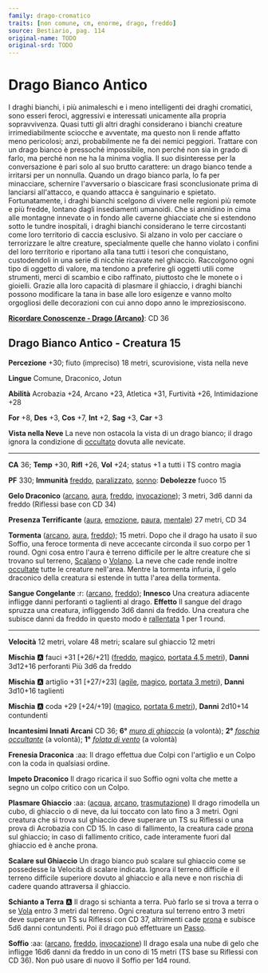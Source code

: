 ```yaml
---
family: drago-cromatico
traits: [non comune, cm, enorme, drago, freddo]
source: Bestiario, pag. 114
original-name: TODO
original-srd: TODO
---
```


# Drago Bianco Antico

I draghi bianchi, i più animaleschi e i meno intelligenti dei draghi cromatici, sono esseri feroci, aggressivi e interessati unicamente alla propria sopravvivenza. Quasi tutti gli altri draghi considerano i bianchi creature irrimediabilmente sciocche e avventate, ma questo non li rende affatto meno pericolosi; anzi, probabilmente ne fa dei nemici peggiori. Trattare con un drago bianco è pressoché impossibile, non perché non sia in grado di farlo, ma perché non ne ha la minima voglia. Il suo disinteresse per la conversazione è pari solo al suo brutto carattere: un drago bianco tende a irritarsi per un nonnulla. Quando un drago bianco parla, lo fa per minacciare, schernire l'avversario o biascicare frasi sconclusionate prima di lanciarsi all'attacco, e quando attacca è sanguinario e spietato. Fortunatamente, i draghi bianchi scelgono di vivere nelle regioni più remote e più fredde, lontano dagli insediamenti umanoidi. Che si annidino in cima alle montagne innevate o in fondo alle caverne ghiacciate che si estendono sotto le tundre inospitali, i draghi bianchi considerano le terre circostanti come loro territorio di caccia esclusivo. Si alzano in volo per cacciare o terrorizzare le altre creature, specialmente quelle che hanno violato i confini del loro territorio e riportano alla tana tutti i tesori che conquistano, custodendoli in una serie di nicchie ricavate nel ghiaccio. Raccolgono ogni tipo di oggetto di valore, ma tendono a preferire gli oggetti utili come strumenti, merci di scambio e cibo raffinato, piuttosto che le monete o i gioielli. Grazie alla loro capacità di plasmare il ghiaccio, i draghi bianchi possono modificare la tana in base alle loro esigenze e vanno molto orgogliosi delle decorazioni con cui anno dopo anno le impreziosiscono.

**[Ricordare Conoscenze - Drago (Arcano)](/azioni/ricordare-conoscenze)**: CD 36

## Drago Bianco Antico - Creatura 15

**Percezione** +30; fiuto (impreciso) 18 metri, scurovisione, vista nella neve

**Lingue** Comune, Draconico, Jotun

**Abilità** Acrobazia +24, Arcano +23, Atletica +31, Furtività +26, Intimidazione +28

**For** +8, **Des** +3, **Cos** +7, **Int** +2, **Sag** +3, **Car** +3

**Vista nella Neve** La neve non ostacola la vista di un drago bianco; il drago ignora la condizione di [occultato](/condizioni/occultato) dovuta alle nevicate.

***

**CA** 36; **Temp** +30, **Rifl** +26, **Vol** +24; status +1 a tutti i TS contro magia

**PF** 330; **Immunità** [freddo](/tratti/freddo), [paralizzato](/condizioni/paralizzato), [sonno](/tratti/sonno): **Debolezze** fuoco 15

**Gelo Draconico** ([arcano](/tratti/arcano), [aura](/tratti/aura), [freddo](/tratti/freddo), [invocazione](/tratti/invocazione)); 3 metri, 3d6 danni da freddo (Riflessi base con CD 34)

**Presenza Terrificante** ([aura](/tratti/aura), [emozione](/tratti/emozione), [paura](/tratti/paura), [mentale](/tratti/mentale)) 27 metri, CD 34

**Tormenta** ([arcano](/tratti/arcano), [aura](/tratti/aura), [freddo](/tratti/freddo)); 15 metri. Dopo che il drago ha usato il suo Soffio, una feroce tormenta di neve accecante circonda il suo corpo per 1 round. Ogni cosa entro l'aura è terreno difficile per le altre creature che si trovano sul terreno, [Scalano](/azioni/scalare) o [Volano](/azioni/volare). La neve che cade rende inoltre [occultate](/condizioni/occultato) tutte le creature nell'area. Mentre la tormenta infuria, il gelo draconico della creatura si estende in tutta l'area della tormenta.

**Sangue Congelante** :r: ([arcano](/tratti/arcano), [freddo](/tratti/freddo)); **Innesco** Una creatura adiacente infligge danni perforanti o taglienti al drago. **Effetto** Il sangue del drago spruzza una creatura, infliggendo 3d6 danni da freddo. Una creatura che subisce danni da freddo in questo modo è [rallentata](/condizioni/rallentato) 1 per 1 round.

***

**Velocità** 12 metri, volare 48 metri; scalare sul ghiaccio 12 metri

**Mischia** :a: fauci +31 \[+26/+21] ([freddo](/tratti/freddo), [magico](/tratti/magico), [portata 4,5 metri](/tratti/portata)), **Danni** 3d12+16 perforanti Più 3d6 da freddo

**Mischia** :a: artiglio +31 \[+27/+23] ([agile](/tratti/agile), [magico](/tratti/magico), [portata 3 metri](/tratti/portata)), **Danni** 3d10+16 taglienti

**Mischia** :a:  coda +29 \[+24/+19] ([magico](/tratti/magico), [portata 6 metri](/tratti/portata)), **Danni** 2d10+14 contundenti

**Incantesimi Innati Arcani** CD 36; **6°** *[muro di ghiaccio](/incantesimi/muro-di-ghiaccio)* (a volontà); **2°** *[foschia occultante](/incantesimi/foschia-occultante)* (a volontà); **1°** *[folata di vento](/incantesimi/folata-di-vento)* (a volontà)

**Frenesia Draconica** :aa:  Il drago effettua due Colpi con l'artiglio e un Colpo con la coda in qualsiasi ordine.

**Impeto Draconico** Il drago ricarica il suo Soffio ogni volta che mette a segno un colpo critico con un Colpo.

**Plasmare Ghiaccio** :aa: ([acqua](/tratti/acqua), [arcano](/tratti/arcano), [trasmutazione](/tratti/trasmutazione)) Il drago rimodella un cubo, di ghiaccio o di neve, da lui toccato con lato fino a 3 metri. Ogni creatura che si trova sul ghiaccio deve superare un TS su Riflessi o una prova di Acrobazia con CD 15. ln caso di fallimento, la creatura cade [prona](/condizioni/prono) sul ghiaccio; in caso di fallimento critico, cade interamente fuori dal ghiaccio ed è anche prona.

**Scalare sul Ghiaccio** Un drago bianco può scalare sul ghiaccio come se possedesse la Velocità di scalare indicata. Ignora il terreno difficile e il terreno difficile superiore dovuto al ghiaccio e alla neve e non rischia di cadere quando attraversa il ghiaccio.

**Schianto a Terra** :a: Il drago si schianta a terra. Può farlo se si trova a terra o se [Vola](/azioni/volare) entro 3 metri dal terreno. Ogni creatura sul terreno entro 3 metri deve superare un TS su Riflessi con CD 37, altrimenti cade [prona](/condizioni/prono) e subisce 5d6 danni contundenti. Poi il drago può effettuare un [Passo](/azioni/passo).

**Soffio** :aa: ([arcano](/tratti/arcano), [freddo](/tratti/freddo), [invocazione](/tratti/invocazione)) Il drago esala una nube di gelo che infligge 16d6 danni da freddo in un cono di 15 metri (TS base su Riflessi con CD 36). Non può usare di nuovo il Soffio per 1d4 round.
